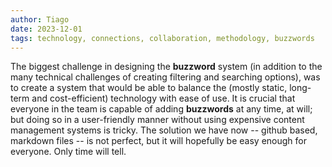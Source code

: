 ```yaml
---
author: Tiago
date: 2023-12-01
tags: technology, connections, collaboration, methodology, buzzwords
---
```

The biggest challenge in designing the **buzzword** system (in addition to the many technical challenges of creating filtering and searching options), was to create a system that would be able to balance the (mostly static, long-term and cost-efficient) technology with ease of use. It is crucial that everyone in the team is capable of adding **buzzwords** at any time, at will; but doing so in a user-friendly manner without using expensive content management systems is tricky. The solution we have now -- github based, markdown files -- is not perfect, but it will hopefully be easy enough for everyone. Only time will tell.
